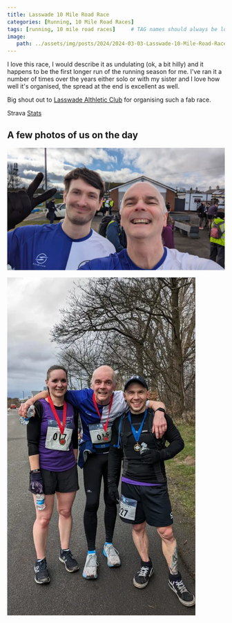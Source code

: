 ```yaml
---
title: Lasswade 10 Mile Road Race
categories: [Running, 10 Mile Road Races]
tags: [running, 10 mile road races]     # TAG names should always be lowercase
image:
   path: ../assets/img/posts/2024/2024-03-03-Lasswade-10-Mile-Road-Race/Yvonne_Me.webp
---
```


I love this race, I would describe it as undulating (ok, a bit hilly) and it happens to be the first longer run of the running season for me. I've ran it a number of times over the years either solo or with my sister and I love how well it's organised, the spread at the end is excellent as well.

Big shout out to [Lasswade Althletic Club](https://www.facebook.com/LasswadeAC1981) for organising such a fab race.

Strava [Stats](https://www.strava.com/activities/10881247269/overview)

## A few photos of us on the day

![Nick and me](../assets/img/posts/2024/2024-03-03-Lasswade-10-Mile-Road-Race/Nick_and_Billy.webp)

![Luca me and Jo](../assets/img/posts/2024/2024-03-03-Lasswade-10-Mile-Road-Race/Jo_Luca_me.webp)

